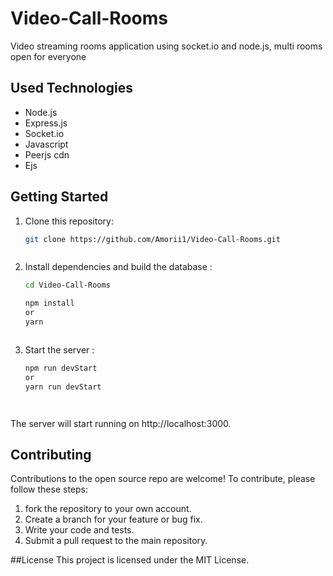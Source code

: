 # Video-Call-Rooms
Video streaming rooms application using socket.io and node.js, multi rooms open for everyone

## Used Technologies
- Node.js
- Express.js
- Socket.io
- Javascript
- Peerjs cdn
- Ejs 



## Getting Started

1. Clone this repository:

   ```bash
   git clone https://github.com/Amorii1/Video-Call-Rooms.git
   


2. Install dependencies and build the database : 

   ```bash
   cd Video-Call-Rooms
   
   npm install
   or
   yarn
   


3. Start the server : 
   ```bash
   npm run devStart
   or
   yarn run devStart
   



The server will start running on http://localhost:3000.


## Contributing 
Contributions to the open source repo are welcome! 
To contribute, please follow these steps:

1. fork the repository to your own account.
2. Create a branch for your feature or bug fix.
3. Write your code and tests.
4. Submit a pull request to the main repository.

##License
This project is licensed under the MIT License.
